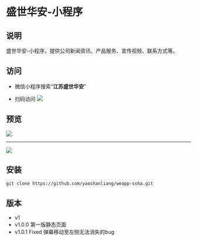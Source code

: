 # 盛世华安-小程序

## 说明
盛世华安-小程序，提供公司新闻资讯、产品服务、宣传视频、联系方式等。

## 访问
 * 微信小程序搜索“**江苏盛世华安**”

 * 扫码访问
 ![](http://iat.net.cn/images/weapp-ssha-qrcode.jpg)

## 预览
![](http://iat.net.cn/images/weapp-ssha-1.png)

---

![](http://iat.net.cn/images/weapp-ssha-2.png)

## 安装

    git clone https://github.com/yaoshanliang/weapp-ssha.git

## 版本
* v1
 * v1.0.0 第一版静态页面
 * v1.0.1 Fixed 弹幕移动至左侧无法消失的bug

